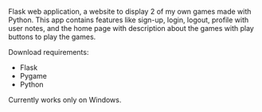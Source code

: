 Flask web application, a website to display 2 of my own games made with Python. This app contains features like sign-up, login, logout, profile with user notes, and the home page with description about the games with play buttons to play the games.

Download requirements:
* Flask
* Pygame
* Python

Currently works only on Windows.

